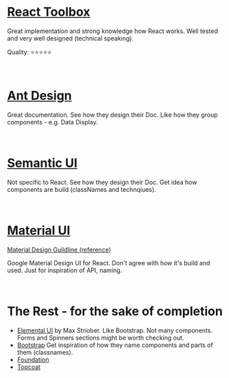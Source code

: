 # [React Toolbox](http://react-toolbox.com/#/components)
Great implementation and strong knowledge how React works.
Well tested and very well designed (technical speaking).

Quality: ⭐⭐⭐⭐⭐

<br />

# [Ant Design]((https://ant.design/docs/react/introduce))
Great documentation. See how they design their Doc.
Like how they group components - e.g. Data Display.

<br />

# [Semantic UI](https://semantic-ui.com/)
Not specific to React. See how they design their Doc.
Get idea how components are build (classNames and technqiues).

<br />

# [Material UI](http://www.material-ui.com/)
[Material Design Guildline (reference)](https://material.io/guidelines/material-design/introduction.html)

Google Material Design UI for React.
Don't agree with how it's build and used.
Just for inspiration of API, naming.

<br />

# The Rest - for the sake of completion

- [Elemental UI](http://elemental-ui.com/) by Max Striober. Like Bootstrap. Not many components. Forms and Spinners sections might be worth checking out.
- [Bootstrap](http://getbootstrap.com/components/) Get inspiration of how they name components and parts of them (classnames).
- [Foundation](http://foundation.zurb.com/sites/docs/)
- [Topcoat](http://topcoat.io/topcoat/)
